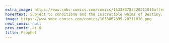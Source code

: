 ```yaml
---
extra_image: https://www.smbc-comics.com/comics/163386783320211010after.png
hovertext: Subject to conditions and the inscrutable whims of Destiny.
image: https://www.smbc-comics.com/comics/1633867695-20211010.png
next_comic: null
prev_comic: ai-8
title: Prophet
---
```


